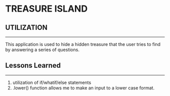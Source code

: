 # **TREASURE ISLAND** 
## UTILIZATION
---
This application is used to hide a hidden treasure that the user tries to find by answering a series of questions.
## Lessons Learned
---
1. utilization of if/whatif/else statements
2. .lower() function allows me to make an input to a lower case format.